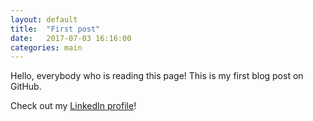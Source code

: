 ```yaml
---
layout: default
title:  "First post"
date:   2017-07-03 16:16:00
categories: main
---
```


Hello, everybody who is reading this page!  This is my first blog post on GitHub.

Check out my [LinkedIn profile](http://www.linkedin.com/in/wanclive)!
